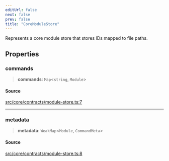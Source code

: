 ```yaml
---
editUrl: false
next: false
prev: false
title: "CoreModuleStore"
---
```


Represents a core module store that stores IDs mapped to file paths.

## Properties

### commands

> **commands**: `Map`\<`string`, `Module`\>

#### Source

[src/core/contracts/module-store.ts:7](https://github.com/sern-handler/handler/blob/04c4625bfa2f746935f4a8cee62b77cdffd86684/src/core/contracts/module-store.ts#L7)

***

### metadata

> **metadata**: `WeakMap`\<`Module`, `CommandMeta`\>

#### Source

[src/core/contracts/module-store.ts:8](https://github.com/sern-handler/handler/blob/04c4625bfa2f746935f4a8cee62b77cdffd86684/src/core/contracts/module-store.ts#L8)
